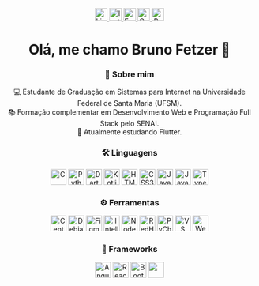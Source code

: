 <!--   Links sociais e botões     -->
<div align="center">
  <a href="https://www.linkedin.com/in/brunofcrosa" target="_blank" rel="noopener noreferrer">
    <img src="https://img.shields.io/static/v1?message=LinkedIn&logo=linkedin&label=&color=0077B5&logoColor=white&labelColor=&style=for-the-badge" height="25" alt="LinkedIn" />
  </a>
  <a href="http://instagram.com/brunofcrosa" target="_blank" rel="noopener noreferrer">
    <img src="https://img.shields.io/static/v1?message=Instagram&logo=instagram&label=&color=E4405F&logoColor=white&labelColor=&style=for-the-badge" height="25" alt="Instagram" />
  </a>
  <a href="mailto:brunofcrosa@hotmail.com" target="_blank" rel="noopener noreferrer">
    <img src="https://img.shields.io/static/v1?message=Email&logo=gmail&label=&color=D14836&logoColor=white&labelColor=&style=for-the-badge" height="25" alt="Email" />
  </a>
  <a href="https://curriculo-azure.vercel.app/" target="_blank" rel="noopener noreferrer">
    <img src="https://img.shields.io/static/v1?message=Curr%C3%ADculo&logo=document&label=&color=0078D4&logoColor=white&labelColor=&style=for-the-badge" height="25" alt="Currículo" />
  </a>
  <a href="https://portfolio-brunofcrosas-projects.vercel.app/" target="_blank" rel="noopener noreferrer">
    <img src="https://img.shields.io/static/v1?message=Portf%C3%B3lio&logo=codepen&label=&color=28A745&logoColor=white&labelColor=&style=for-the-badge" height="25" alt="Portfólio" />
  </a>
</div>

<!-- Saudação  -->
<h1 align="center">Olá, me chamo Bruno Fetzer 👋</h1>

<!-- Sobre -->
<h3 align="center">💬 Sobre mim</h3>

<p align="center">
  💻 Estudante de Graduação em Sistemas para Internet na Universidade Federal de Santa Maria (UFSM).<br>
  📚 Formação complementar em Desenvolvimento Web e Programação Full Stack pelo SENAI.<br>
  🚀 Atualmente estudando Flutter.
</p>

<!-- Idiomas -->
<h3 align="center">🛠 Linguagens</h3>

<div align="center">
  <img src="https://cdn.jsdelivr.net/gh/devicons/devicon/icons/c/c-original.svg" style="height: 32px; width: 32px;" alt="C" />
  <img src="https://cdn.jsdelivr.net/gh/devicons/devicon/icons/python/python-original.svg" style="height: 32px; width: 32px;" alt="Python" />
  <img src="https://cdn.jsdelivr.net/gh/devicons/devicon/icons/dart/dart-original.svg" style="height: 32px; width: 32px;" alt="Dart" />
  <img src="https://cdn.jsdelivr.net/gh/devicons/devicon/icons/kotlin/kotlin-original.svg" style="height: 32px; width: 32px;" alt="Kotlin" />
  <img src="https://cdn.jsdelivr.net/gh/devicons/devicon/icons/html5/html5-original.svg" style="height: 32px; width: 32px;" alt="HTML5" />
  <img src="https://cdn.jsdelivr.net/gh/devicons/devicon/icons/css3/css3-original.svg" style="height: 32px; width: 32px;" alt="CSS3" />
  <img src="https://cdn.jsdelivr.net/gh/devicons/devicon/icons/javascript/javascript-original.svg" style="height: 32px; width: 32px;" alt="JavaScript" />
  <img src="https://cdn.jsdelivr.net/gh/devicons/devicon/icons/java/java-original.svg" style="height: 32px; width: 32px;" alt="Java" />
  <img src="https://cdn.jsdelivr.net/gh/devicons/devicon/icons/typescript/typescript-original.svg" style="height: 32px; width: 32px;" alt="TypeScript" />
</div>

<!-- Ferramentas -->
<h3 align="center">⚙️ Ferramentas</h3>

<div align="center">
  <img src="https://cdn.jsdelivr.net/gh/devicons/devicon/icons/centos/centos-original.svg" style="height: 32px; width: 32px;" alt="CentOS" />
  <img src="https://cdn.jsdelivr.net/gh/devicons/devicon/icons/debian/debian-original.svg" style="height: 32px; width: 32px;" alt="Debian" />
  <img src="https://cdn.jsdelivr.net/gh/devicons/devicon/icons/figma/figma-original.svg" style="height: 32px; width: 32px;" alt="Figma" />
  <img src="https://cdn.jsdelivr.net/gh/devicons/devicon/icons/intellij/intellij-original.svg" style="height: 32px; width: 32px;" alt="IntelliJ" />
  <img src="https://cdn.jsdelivr.net/gh/devicons/devicon/icons/nodejs/nodejs-original.svg" style="height: 32px; width: 32px;" alt="Node.js" />
  <img src="https://cdn.jsdelivr.net/gh/devicons/devicon/icons/redhat/redhat-original.svg" style="height: 32px; width: 32px;" alt="RedHat" />
  <img src="https://cdn.jsdelivr.net/gh/devicons/devicon/icons/pycharm/pycharm-original.svg" style="height: 32px; width: 32px;" alt="PyCharm" />
  <img src="https://cdn.jsdelivr.net/gh/devicons/devicon/icons/vscode/vscode-original.svg" style="height: 32px; width: 32px;" alt="VS Code" />
  <img src="https://cdn.jsdelivr.net/gh/devicons/devicon/icons/webstorm/webstorm-original.svg" style="height: 32px; width: 32px;" alt="WebStorm" />
</div>

<!-- Frameworks -->
<h3 align="center">🔧 Frameworks</h3>

<div align="center">
  <img src="https://cdn.jsdelivr.net/gh/devicons/devicon/icons/angularjs/angularjs-original.svg" style="height: 32px; width: 32px;" alt="Angular" />
  <img src="https://cdn.jsdelivr.net/gh/devicons/devicon/icons/react/react-original.svg" style="height: 32px; width: 32px;" alt="React" />
  <img src="https://cdn.jsdelivr.net/gh/devicons/devicon/icons/bootstrap/bootstrap-original.svg" style="height: 32px; width: 32px;" alt="Bootstrap" />
  <img src="https://cdn.jsdelivr.net/gh/devicons/devicon/icons/django/django-plain.svg" style="height: 32px; width: 32px;"






